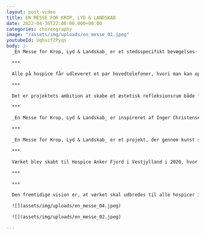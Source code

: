 ```yaml
---
layout: post-video
title: EN MESSE FOR KROP, LYD & LANDSKAB
date: 2022-04-30T22:00:00.000+00:00
categories: choreography
image: "/assets/img/uploads/en_messe_01.jpeg"
youtubeId: UqhxifZPyqs
body: |-
  _En Messe for Krop, Lyd & Landskab_ er et stedsspecifikt bevægelses- og lydværk skabt til Hospice. Værket er en aktivering af det omkringliggende landskab, hvor dansernes cykliske bevægelser har en meditativ og transformerende virkning på beskueren – en messe.

  ***

  Alle på hospice får udleveret et par hovedtelefoner, hvori man kan opleve lydsiden af værket, og som man kan tage af eller på alt efter hvor meget man kan og vil engagere sig i værket, alt efter sin fysiske og mentale kapacitet på dagen. Ligeledes modtager alle et brev, som introducerer værket.

  ***

  Det er projektets ambition at skabe et æstetisk refleksionsrum både for indlagte, pårørende og plejepersonalet. Ønsket er at skabe en meningsfuld fælles oplevelse; et minde som alle kan tage med sig videre. Værket er et sted hvor øjet kan finde hvile, et rum for meditativ refleksion.

  ***

  _En Messe for Krop, Lyd & Landskab_ er inspireret af Inger Christensens sonetkrans _Sommerfugledalen_. Koreografien og kompositionen er inspireret af digtsamlingens cykliske og gentagende form.

  ***

  _En Messe for Krop, Lyd & Landskab_ er et projekt, der gennem kunst søger en synergi mellem naturen og det medmenneskelige.

  ***

  Værket blev skabt til Hospice Anker Fjord i Vestjylland i 2020, hvor det også blev opført igen i 2021. I 2022 skal værket omdannes til visning på Hospice Svanevig på Lolland, Hospice Søndergård på Sjælland, og Hospice Gudenå i Midtjylland.

  ***

  ***

  Den fremtidige vision er, at værket skal udbredes til alle hospicer i Danmark.

  ![](assets/img/uploads/en_messe_04.jpeg)

  ![](assets/img/uploads/en_messe_02.jpeg)

---
```

